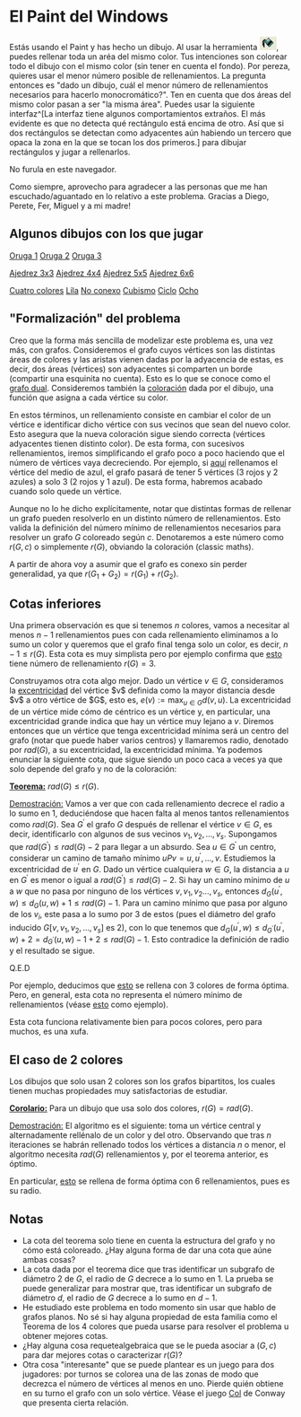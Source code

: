 
<style>
    a { text-decoration: underline; }

    #frame {
        top: 1em;
        display: block;
        margin: auto;
    }
</style>

# El Paint del Windows

Estás usando el Paint y has hecho un dibujo. Al usar la herramienta <img src="bote.jpeg">, puedes rellenar toda un aréa del mismo color. Tus intenciones son colorear todo el dibujo con el mismo color (sin tener en cuenta el fondo). Por pereza, quieres usar el menor número posible de rellenamientos. La pregunta entonces es "dado un dibujo, cuál el menor número de rellenamientos necesarios para hacerlo monocromático?". Ten en cuenta que dos áreas del mismo color pasan a ser "la misma área". Puedes usar la siguiente interfaz^[La interfaz tiene algunos comportamientos extraños. El más evidente es que no detecta qué rectángulo está encima de otro. Así que si dos rectángulos se detectan como adyacentes aún habiendo un tercero que opaca la zona en la que se tocan los dos primeros.] para dibujar rectángulos y jugar a rellenarlos.

<canvas id="frame">
    No furula en este navegador.
</canvas>

Como siempre, aprovecho para agradecer a las personas que me han escuchado/aguantado en lo relativo a este problema. Gracias a Diego, Perete, Fer, Miguel y a mi madre!

## Algunos dibujos con los que jugar

<a onclick="loadDrawing(0); window.scrollTo(0,0);">Oruga 1</a>
<a onclick="loadDrawing(1); window.scrollTo(0,0);">Oruga 2</a>
<a onclick="loadDrawing(2); window.scrollTo(0,0);">Oruga 3</a>

<a onclick="loadChess(3,3); window.scrollTo(0,0);">Ajedrez 3x3</a>
<a onclick="loadChess(4,4); window.scrollTo(0,0);">Ajedrez 4x4</a>
<a onclick="loadChess(5,5); window.scrollTo(0,0);">Ajedrez 5x5</a>
<a onclick="loadChess(6,6); window.scrollTo(0,0);">Ajedrez 6x6</a>

<a onclick="loadDrawing(3); window.scrollTo(0,0);">Cuatro colores</a>
<a onclick="loadDrawing(4); window.scrollTo(0,0);">Lila</a>
<a onclick="loadDrawing(5); window.scrollTo(0,0);">No conexo</a>
<a onclick="loadDrawing(6); window.scrollTo(0,0);">Cubismo</a>
<a onclick="loadDrawing(7); window.scrollTo(0,0);">Ciclo</a>
<a onclick="loadDrawing(8); window.scrollTo(0,0);">Ocho</a>

## "Formalización" del problema

Creo que la forma más sencilla de modelizar este problema es, una vez más, con grafos. Consideremos el grafo cuyos vértices son las distintas áreas de colores y las aristas vienen dadas por la adyacencia de estas, es decir, dos áreas (vértices) son adyacentes si comparten un borde (compartir una esquinita no cuenta). Esto es lo que se conoce como el [grafo dual](https://es.wikipedia.org/wiki/Grafo_dual). Consideremos también la [coloración](https://es.wikipedia.org/wiki/Coloraci%C3%B3n_de_grafos) dada por el dibujo, una función que asigna a cada vértice su color.

En estos términos, un rellenamiento consiste en cambiar el color de un vértice e identificar dicho vértice con sus vecinos que sean del nuevo color. Esto asegura que la nueva coloración sigue siendo correcta (vértices adyacentes tienen distinto color). De esta forma, con sucesivos rellenamientos, iremos simplificando el grafo poco a poco haciendo que el número de vértices vaya decreciendo. Por ejemplo, si
<a onclick="loadDrawing(0); window.scrollTo(0, 0);">aquí</a>
rellenamos el vértice del medio de azul, el grafo pasará de tener 5 vértices (3 rojos y 2 azules) a solo 3 (2 rojos y 1 azul). De esta forma, habremos acabado cuando solo quede un vértice.

Aunque no lo he dicho explícitamente, notar que distintas formas de rellenar un grafo pueden resolverlo en un distinto número de rellenamientos. Esto valida la definición del número mínimo de rellenamientos necesarios para resolver un grafo $G$ coloreado según $c$. Denotaremos a este número como $r(G,c)$ o simplemente $r(G)$, obviando la coloración (classic maths).

A partir de ahora voy a asumir que el grafo es conexo sin perder generalidad, ya que $r(G_1 + G_2) = r(G_1) + r(G_2)$.

## Cotas inferiores

Una primera observación es que si tenemos $n$ colores, vamos a necesitar al menos $n-1$ rellenamientos pues con cada rellenamiento eliminamos a lo sumo un color y queremos que el grafo final tenga solo un color, es decir, $n-1 \leq r(G)$. Esta cota es muy simplista pero por ejemplo confirma que
<a onclick="loadDrawing(3); window.scrollTo(0, 0);">esto</a>
tiene número de rellenamiento $r(G) = 3$.

Construyamos otra cota algo mejor. Dado un vértice $v \in G$, consideramos la [excentricidad](https://es.wikipedia.org/wiki/Distancia_(teor%C3%ADa_de_grafos)) del vértice $v$ definida como la mayor distancia desde $v$ a otro vértice de $G$, esto es, $e(v) := \max_{u \in G} d(v,u)$. La excentricidad de un vértice mide cómo de céntrico es un vértice y, en particular, una excentricidad grande indica que hay un vértice muy lejano a $v$. Diremos entonces que un vértice que tenga excentricidad mínima será un centro del grafo (notar que puede haber varios centros) y llamaremos radio, denotado por $rad(G)$, a su excentricidad, la excentricidad mínima. Ya podemos enunciar la siguiente cota, que sigue siendo un poco caca a veces ya que solo depende del grafo y no de la coloración:

<u>**Teorema:**</u> $rad(G) \leq r(G)$.

<u>Demostración:</u> Vamos a ver que con cada rellenamiento decrece el radio a lo sumo en $1$, deduciéndose que hacen falta al menos tantos rellenamientos como $rad(G)$. Sea $G^\prime$ el grafo $G$ después de rellenar el vértice $v \in G$, es decir, identificarlo con algunos de sus vecinos $v_1,v_2,\ldots,v_s$. Supongamos que $rad(G^\prime) \leq rad(G) - 2$ para llegar a un absurdo. Sea $u \in G^\prime$ un centro, considerar un camino de tamaño mínimo $uPv = u, u^\prime, \ldots, v$. Estudiemos la excentricidad de $u^\prime$ en $G$. Dado un vértice cualquiera $w \in G$, la distancia a $u$ en $G^\prime$ es menor o igual a $rad(G^\prime) \leq rad(G) - 2$. Si hay un camino mínimo de $u$ a $w$ que no pasa por ninguno de los vértices $v, v_1, v_2 \ldots, v_s$, entonces $d_G(u^\prime, w) \leq d_G(u,w) + 1 \leq rad(G) - 1$. Para un camino mínimo que pasa por alguno de los $v_i$, este pasa a lo sumo por $3$ de estos (pues el diámetro del grafo inducido $G[v,v_1,v_2,\ldots,v_s]$ es $2$), con lo que tenemos que $d_G(u^\prime, w) \leq d_{G^\prime}(u^\prime, w) + 2 = d_{G^\prime}(u, w) - 1 + 2 \leq rad(G) - 1$. Esto contradice la definición de radio y el resultado se sigue.

Q.E.D

Por ejemplo, deducimos que
<a onclick="loadDrawing(3); window.scrollTo(0, 0);">esto</a>
se rellena con $3$ colores de forma óptima. Pero, en general, esta cota no representa el número mínimo de rellenamientos (véase
<a onclick="loadDrawing(8); window.scrollTo(0, 0);">esto</a> como ejemplo).

Esta cota funciona relativamente bien para pocos colores, pero para muchos, es una xufa.

## El caso de 2 colores

Los dibujos que solo usan 2 colores son los grafos bipartitos, los cuales tienen muchas propiedades muy satisfactorias de estudiar.

<u>**Corolario:**</u> Para un dibujo que usa solo dos colores, $r(G) = rad(G)$.

<u>Demostración:</u> El algoritmo es el siguiente: toma un vértice central y alternadamente rellénalo de un color y del otro. Observando que tras $n$ iteraciones se habrán rellenado todos los vértices a distancia $n$ o menor, el algoritmo necesita $rad(G)$ rellenamientos y, por el teorema anterior, es óptimo.

En particular,
<a onclick="loadChess(6,6); window.scrollTo(0, 0);">esto</a>
se rellena de forma óptima con $6$ rellenamientos, pues es su radio.

## Notas
- La cota del teorema solo tiene en cuenta la estructura del grafo y no cómo está coloreado. ¿Hay alguna forma de dar una cota que aúne ambas cosas?
- La cota dada por el teorema dice que tras identificar un subgrafo de diámetro $2$ de $G$, el radio de $G$ decrece a lo sumo en $1$. La prueba se puede generalizar para mostrar que, tras identificar un subgrafo de diámetro $d$, el radio de $G$ decrece a lo sumo en  $d-1$.
- He estudiado este problema en todo momento sin usar que hablo de grafos planos. No sé si hay alguna propiedad de esta familia como el Teorema de los 4 colores que pueda usarse para resolver el problema u obtener mejores cotas.
- ¿Hay alguna cosa requetealgebraica que se le pueda asociar a $(G,c)$ para dar mejores cotas o caracterizar $r(G)$?
- Otra cosa "interesante" que se puede plantear es un juego para dos jugadores: por turnos se colorea una de las zonas de modo que decrezca el número de vértices al menos en uno. Pierde quién obtiene en su turno el grafo con un solo vértice. Véase el juego [Col](https://es.wikipedia.org/wiki/Col_(juego)) de Conway que presenta cierta relación.

<script src="paint.js"></script>
